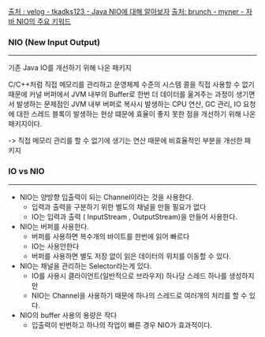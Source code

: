 [출처 : velog - tkadks123 - Java NIO에 대해 알아보자](https://velog.io/@tkadks123/Java-NIO%EC%97%90-%EB%8C%80%ED%95%B4-%EC%95%8C%EC%95%84%EB%B3%B4%EC%9E%90-12)
[출처: brunch - myner - 자바 NIO의 주요 키워드](https://brunch.co.kr/@myner/47)
### NIO (New Input Output)
---
기존 Java IO를 개선하기 위해 나온 패키지

C/C++처럼 직접 메모리를 관리하고 운영체제 수준의 시스템 콜을 직접 사용할 수 없기 때문에 커널 버퍼에서 JVM 내부의 Buffer로 한번 더 데이터를 옮겨주는 과정이 생기면서 발생하는 문제점인 JVM 내부 버퍼로 복사시 발생하는 CPU  연산, GC 관리, IO 요청에 대한 스레드 블록이 발생하는 현상 떄문에 효율이 좋지 못한 점을 개선하기 위해 나온 패키지이다.

-> 직접 메모리 관리를 할 수 없기에 생기는 연산 때문에 비효율적인 부분을 개선한 패키지

### IO vs NIO
---
- NIO는 양방향 입출력이 되는 Channel이라는 것을 사용한다.
	- 입력과 출력을 구분하기 위한 별도의 채널을 만들 필요가 없다
	- IO는 입력과 출력 ( InputStream , OutputStream)을 만들어 사용한다.
- NIO는 버퍼를 사용한다.
	- 버퍼를 사용하면 복수개의 바이트를 한번에 읽어 빠르다
	- IO는 사용안한다
	- 버퍼를 사용하면 별도 저장 없이 읽은 데이터의 위치를 이동할 수 있다.
- NIO는 채널을 관리하는 Selector라는게 있다.
	- IO를 사용시 클라이언트(일반적으로 브라우저) 하나당 스레드 하나를 생성하지만
	- NIO는 Channel을 사용하기 때문에 하나의 스레드로 여러개의 처리를 할 수 있다.
- NIO의 buffer 사용의 용량은 작다
	- 입출력이 빈번하고 하나의 작업이 빠른 경우 NIO가 효과적이다.